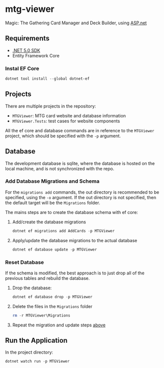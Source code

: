 # mtg-viewer

Magic: The Gathering Card Manager and Deck Builder, using [ASP.net](https://dotnet.microsoft.com/apps/aspnet)

## Requirements

* [.NET 5.0 SDK](https://dotnet.microsoft.com/download)
* Entity Framework Core

### Instal EF Core

```powershell
dotnet tool install --global dotnet-ef
```

## Projects

There are multiple projects in the repository:

* `MTGViewer`: MTG card website and database information
* `MTGViewer.Tests`: test cases for website components

All the ef core and database commands are in reference to the `MTGViewer` project, which should be specified with the `-p` argument.

## Database

The development database is sqlite, where the database is hosted on the local machine, and is not synchronized with the repo.

### Add Database Migrations and Schema

 For the `migrations add` commands, the out directory is recommended to be specified, using the `-o` argument. If the out directory is not specified, then the default target will be the `Migrations` folder.

The mains steps are to create the database schema with ef core:

1. Add/create the database migrations

    ```powershell
    dotnet ef migrations add AddCards -p MTGViewer
    ```

2. Apply/update the database migrations to the actual database

    ```powershell
    dotnet ef database update -p MTGViewer
    ```

### Reset Database

If the schema is modified, the best approach is to just drop all of the previous tables and rebuild the database.

1. Drop the database:

    ```powershell
    dotnet ef database drop -p MTGViewer
    ```

2. Delete the  files in the `Migrations` folder

    ```powershell
    rm -r MTGViewer\Migrations
    ```

3. Repeat the migration and update steps [above](#add-database-migrations-and-schema)

## Run the Application

In the project directory:

```powershell
dotnet watch run -p MTGViewer
```
